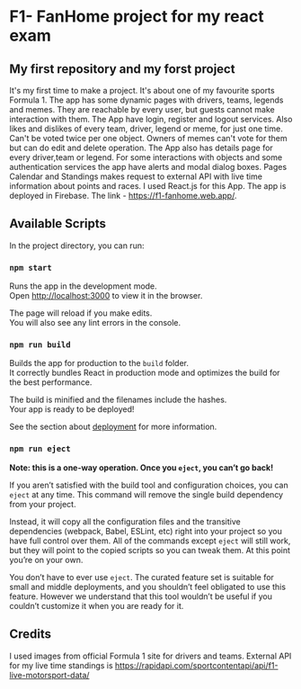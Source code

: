 # F1- FanHome project for my react exam

## My first repository and my forst project
It's my first time to make a project. It's about one of my favourite sports Formula 1. The app has some dynamic pages with drivers, teams, legends and memes. They are reachable by every user, but guests cannot make interaction with them. The App have login, register and logout services. Also likes and dislikes of every team, driver, legend or meme, for just one time. Can't be voted twice per one object. Owners of memes can't vote for them but can do edit and delete operation. The App also has details page for every driver,team or legend. For some interactions with objects and some authentication services the app have alerts and modal dialog boxes. Pages Calendar and Standings makes request to external API with live time information about points and races. I used React.js for this App. The app is deployed in Firebase. The link - https://f1-fanhome.web.app/.

## Available Scripts

In the project directory, you can run:

### `npm start`

Runs the app in the development mode.\
Open [http://localhost:3000](http://localhost:3000) to view it in the browser.

The page will reload if you make edits.\
You will also see any lint errors in the console.

### `npm run build`

Builds the app for production to the `build` folder.\
It correctly bundles React in production mode and optimizes the build for the best performance.

The build is minified and the filenames include the hashes.\
Your app is ready to be deployed!

See the section about [deployment](https://facebook.github.io/create-react-app/docs/deployment) for more information.

### `npm run eject`

**Note: this is a one-way operation. Once you `eject`, you can’t go back!**

If you aren’t satisfied with the build tool and configuration choices, you can `eject` at any time. This command will remove the single build dependency from your project.

Instead, it will copy all the configuration files and the transitive dependencies (webpack, Babel, ESLint, etc) right into your project so you have full control over them. All of the commands except `eject` will still work, but they will point to the copied scripts so you can tweak them. At this point you’re on your own.

You don’t have to ever use `eject`. The curated feature set is suitable for small and middle deployments, and you shouldn’t feel obligated to use this feature. However we understand that this tool wouldn’t be useful if you couldn’t customize it when you are ready for it.


## Credits
I used images from official Formula 1 site for drivers and teams. External API for my live time standings is https://rapidapi.com/sportcontentapi/api/f1-live-motorsport-data/